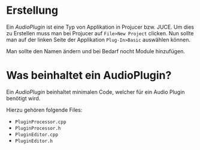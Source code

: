 # Erstellung
Ein *AudioPlugin* ist eine Typ von Applikation in Projucer bzw. JUCE.
Um dies zu Erstellen muss man bei Projucer auf `File>New Project` clicken.
Nun sollte man auf der linken Seite der Applikation `Plug-In>Basic` auswählen können.

Man sollte den Namen ändern und bei Bedarf nocht Module hinzufügen.

# Was beinhaltet ein AudioPlugin?
Ein *AudioPlugin* beinhaltet minimalen Code,
welcher für ein Audio Plugin benötigt wird.

Hierzu gehören folgende Files:
- `PluginProcessor.cpp`
- `PluginProcessor.h`
- `PluginEditor.cpp`
- `PluginEditor.h`
